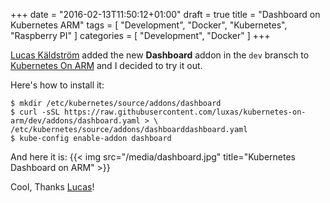 +++
date = "2016-02-13T11:50:12+01:00"
draft = true
title = "Dashboard on Kubernetes ARM"
tags = [ "Development", "Docker", "Kubernetes", "Raspberry PI" ]
categories = [ "Development", "Docker" ]
+++

[Lucas Käldström](https://github.com/luxas) added the new __Dashboard__ addon
in the `dev` bransch to [Kubernetes On ARM](https://github.com/luxas/kubernetes-on-arm)
and I decided to try it out.
<!--more-->

Here's how to install it:

```shell
$ mkdir /etc/kubernetes/source/addons/dashboard
$ curl -sSL https://raw.githubusercontent.com/luxas/kubernetes-on-arm/dev/addons/dashboard.yaml > \ /etc/kubernetes/source/addons/dashboarddashboard.yaml
$ kube-config enable-addon dashboard
```

And here it is:
{{< img src="/media/dashboard.jpg" title="Kubernetes Dashboard on ARM" >}}

Cool, Thanks [Lucas](https://twitter.com/kubernetesonarm)!
